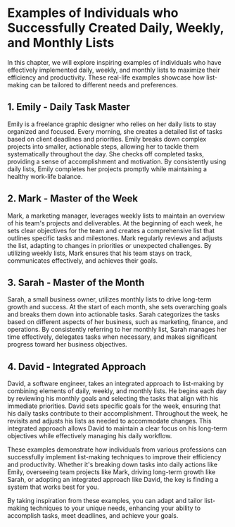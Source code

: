 Examples of Individuals who Successfully Created Daily, Weekly, and Monthly Lists
=============================================================================================

In this chapter, we will explore inspiring examples of individuals who have effectively implemented daily, weekly, and monthly lists to maximize their efficiency and productivity. These real-life examples showcase how list-making can be tailored to different needs and preferences.

**1. Emily - Daily Task Master**
--------------------------------

Emily is a freelance graphic designer who relies on her daily lists to stay organized and focused. Every morning, she creates a detailed list of tasks based on client deadlines and priorities. Emily breaks down complex projects into smaller, actionable steps, allowing her to tackle them systematically throughout the day. She checks off completed tasks, providing a sense of accomplishment and motivation. By consistently using daily lists, Emily completes her projects promptly while maintaining a healthy work-life balance.

**2. Mark - Master of the Week**
--------------------------------

Mark, a marketing manager, leverages weekly lists to maintain an overview of his team's projects and deliverables. At the beginning of each week, he sets clear objectives for the team and creates a comprehensive list that outlines specific tasks and milestones. Mark regularly reviews and adjusts the list, adapting to changes in priorities or unexpected challenges. By utilizing weekly lists, Mark ensures that his team stays on track, communicates effectively, and achieves their goals.

**3. Sarah - Master of the Month**
----------------------------------

Sarah, a small business owner, utilizes monthly lists to drive long-term growth and success. At the start of each month, she sets overarching goals and breaks them down into actionable tasks. Sarah categorizes the tasks based on different aspects of her business, such as marketing, finance, and operations. By consistently referring to her monthly list, Sarah manages her time effectively, delegates tasks when necessary, and makes significant progress toward her business objectives.

**4. David - Integrated Approach**
----------------------------------

David, a software engineer, takes an integrated approach to list-making by combining elements of daily, weekly, and monthly lists. He begins each day by reviewing his monthly goals and selecting the tasks that align with his immediate priorities. David sets specific goals for the week, ensuring that his daily tasks contribute to their accomplishment. Throughout the week, he revisits and adjusts his lists as needed to accommodate changes. This integrated approach allows David to maintain a clear focus on his long-term objectives while effectively managing his daily workflow.

These examples demonstrate how individuals from various professions can successfully implement list-making techniques to improve their efficiency and productivity. Whether it's breaking down tasks into daily actions like Emily, overseeing team projects like Mark, driving long-term growth like Sarah, or adopting an integrated approach like David, the key is finding a system that works best for you.

By taking inspiration from these examples, you can adapt and tailor list-making techniques to your unique needs, enhancing your ability to accomplish tasks, meet deadlines, and achieve your goals.
